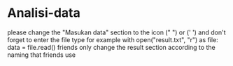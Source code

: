 # Analisi-data
please change the "Masukan data" section to the icon (" ") or (' ') and don't forget to enter the file type
for example with open("result.txt", "r") as file:
data = file.read()
friends only change the result section according to the naming that friends use
